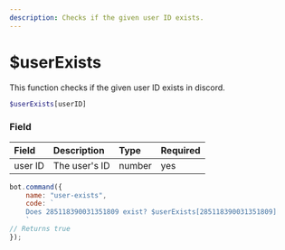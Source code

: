 ```yaml
---
description: Checks if the given user ID exists.
---
```


# $userExists

This function checks if the given user ID exists in discord.

```php
$userExists[userID]
```

### Field

| Field | Description | Type | Required |
| :--- | :--- | :--- | :--- |
| user ID | The user's ID | number | yes |

```javascript
bot.command({
	name: "user-exists",
	code: `
	Does 285118390031351809 exist? $userExists[285118390031351809]
	`
// Returns true
});
```

